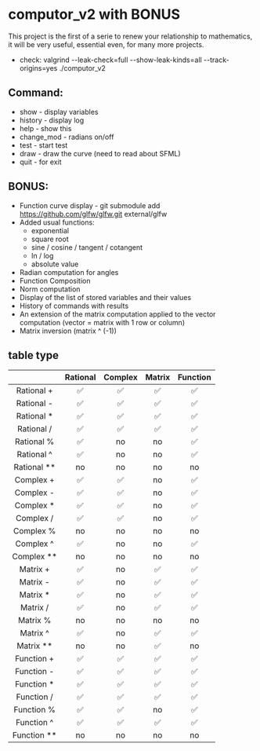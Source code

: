 # computor_v2 with BONUS

This project is the first of a serie to renew your relationship to mathematics, it will be very useful, essential even, for many more projects.
- check: valgrind --leak-check=full --show-leak-kinds=all --track-origins=yes  ./computor_v2

## Command:
- show - display variables
- history - display log
- help - show this
- change_mod - radians on/off
- test - start test
- draw - draw the curve (need to read about SFML)
- quit - for exit

## BONUS:
- Function curve display - git submodule add https://github.com/glfw/glfw.git external/glfw
- Added usual functions:
	- exponential
	- square root
	- sine / cosine / tangent / cotangent
	- ln / log
	- absolute value
- Radian computation for angles
- Function Composition
- Norm computation
- Display of the list of stored variables and their values
- History of commands with results
- An extension of the matrix computation applied to the vector computation (vector = matrix with 1 row or column)
- Matrix inversion (matrix ^ (-1))

## table type
|               |    Rational   |    Complex    |    Matrix     |    Function   |
| :-----------: | :-----------: | :-----------: | :-----------: | :-----------: |
| Rational +    |       ✅      |       ✅     |       ✅      |      ✅      |
| Rational -    |       ✅      |       ✅     |       ✅      |      ✅      |
| Rational *    |       ✅      |       ✅     |       ✅      |      ✅      |
| Rational /    |       ✅      |       ✅     |       ✅      |      ✅      |
| Rational %    |       ✅      |       no      |       no      |      ✅      |
| Rational ^    |       ✅      |       no      |       no      |      ✅      |
| Rational **   |       no       |       no     |       no       |       no     |
| Complex +     |       ✅      |       ✅     |       no       |      ✅      |
| Complex -     |       ✅      |       ✅     |       no       |      ✅      |
| Complex *     |       ✅      |       ✅     |       no       |      ✅      |
| Complex /     |       ✅      |       ✅     |       no       |      ✅      |
| Complex %     |       no       |      no      |       no       |      no      |
| Complex ^     |       ✅      |       no      |       no       |      ✅     |
| Complex **    |       no       |      no      |       no       |       no     |
| Matrix +      |       ✅      |       no      |       ✅      |      ✅      |
| Matrix -      |       ✅      |       no      |       ✅      |      ✅      |
| Matrix *      |       ✅      |       no      |       ✅      |      ✅      |
| Matrix /      |       ✅      |       no      |       ✅      |      ✅      |
| Matrix %      |       no       |      no      |        no      |      no      |
| Matrix ^      |       ✅      |       no      |       ✅       |     ✅      |
| Matrix **     |       no       |      no      |       ✅       |       no     |
| Function +    |       ✅      |       ✅     |       ✅       |      ✅     |
| Function -    |       ✅      |       ✅     |       ✅       |      ✅     |
| Function *    |       ✅      |       ✅     |       ✅       |      ✅     |
| Function /    |       ✅      |       ✅     |       ✅       |      ✅     |
| Function %    |       ✅      |       ✅     |        no       |      ✅    |
| Function ^    |       ✅      |       ✅     |       ✅       |      ✅    |
| Function **   |       no       |       no     |        no       |      no     |
